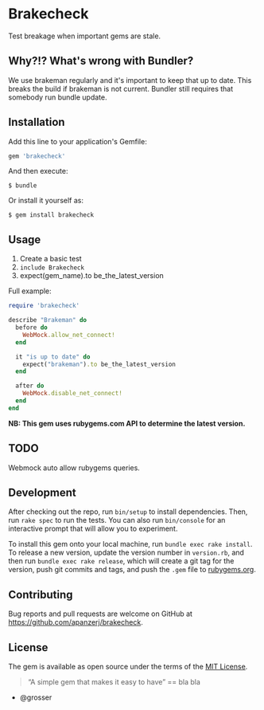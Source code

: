 # Brakecheck

Test breakage when important gems are stale.

## Why?!? What's wrong with Bundler?

We use brakeman regularly and it's important to keep that up to date. This breaks the build if brakeman is not current. Bundler still requires that somebody run bundle update.

## Installation

Add this line to your application's Gemfile:

```ruby
gem 'brakecheck'
```

And then execute:

    $ bundle

Or install it yourself as:

    $ gem install brakecheck

## Usage

1. Create a basic test
2. `include Brakecheck`
3. expect(gem_name).to be_the_latest_version

Full example:

```ruby
require 'brakecheck'

describe "Brakeman" do
  before do
    WebMock.allow_net_connect!
  end

  it "is up to date" do
    expect("brakeman").to be_the_latest_version
  end

  after do
    WebMock.disable_net_connect!
  end
end
```

__NB: This gem uses rubygems.com API to determine the latest version.__

## TODO

Webmock auto allow rubygems queries.

## Development

After checking out the repo, run `bin/setup` to install dependencies. Then, run `rake spec` to run the tests. You can also run `bin/console` for an interactive prompt that will allow you to experiment.

To install this gem onto your local machine, run `bundle exec rake install`. To release a new version, update the version number in `version.rb`, and then run `bundle exec rake release`, which will create a git tag for the version, push git commits and tags, and push the `.gem` file to [rubygems.org](https://rubygems.org).

## Contributing

Bug reports and pull requests are welcome on GitHub at https://github.com/apanzerj/brakecheck.


## License

The gem is available as open source under the terms of the [MIT License](http://opensource.org/licenses/MIT).


> “A simple gem that makes it easy to have” == bla bla
- @grosser
